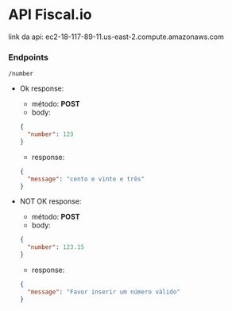 # API Fiscal.io

link da api: ec2-18-117-89-11.us-east-2.compute.amazonaws.com

### Endpoints

```
/number
```

- Ok response:

  - método: **POST**
  - body:

  ```json
  {
    "number": 123
  }
  ```

  - response:

  ```json
  {
    "message": "cento e vinte e três"
  }
  ```

- NOT OK response:
  - método: **POST**
  - body:
  ```json
  {
    "number": 123.15
  }
  ```
  - response:
  ```json
  {
    "message": "Favor inserir um número válido"
  }
  ```
